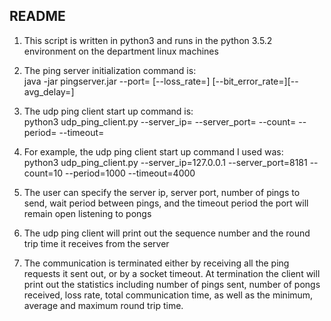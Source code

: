 ## README
1) This script is written in python3 and runs in the python 3.5.2 environment on the department linux machines

2) The ping server initialization command is:\
    java -jar pingserver.jar --port=<port> [--loss_rate=<rate>] [--bit_error_rate=<rate>][--avg_delay=<delay>]

3) The udp ping client start up command is:\
    python3 udp_ping_client.py --server_ip=<server ip addr> --server_port=<server port> --count=<number of pings to send> --period=<wait interval> --timeout=<timeout>
    
4) For example, the udp ping client start up command I used was:\
    python3 udp_ping_client.py --server_ip=127.0.0.1 --server_port=8181 --count=10 --period=1000 --timeout=4000

5) The user can specify the server ip, server port, number of pings to send, 
wait period between pings, and the timeout period the port will remain open listening to pongs

6) The udp ping client will print out the sequence number and the round trip time it receives from the server

7) The communication is terminated either by receiving all the ping requests it sent out, or by a socket timeout.
At termination the client will print out the statistics including number of pings sent, number of pongs received, loss rate, 
total communication time, as well as the minimum, average and maximum round trip time.

